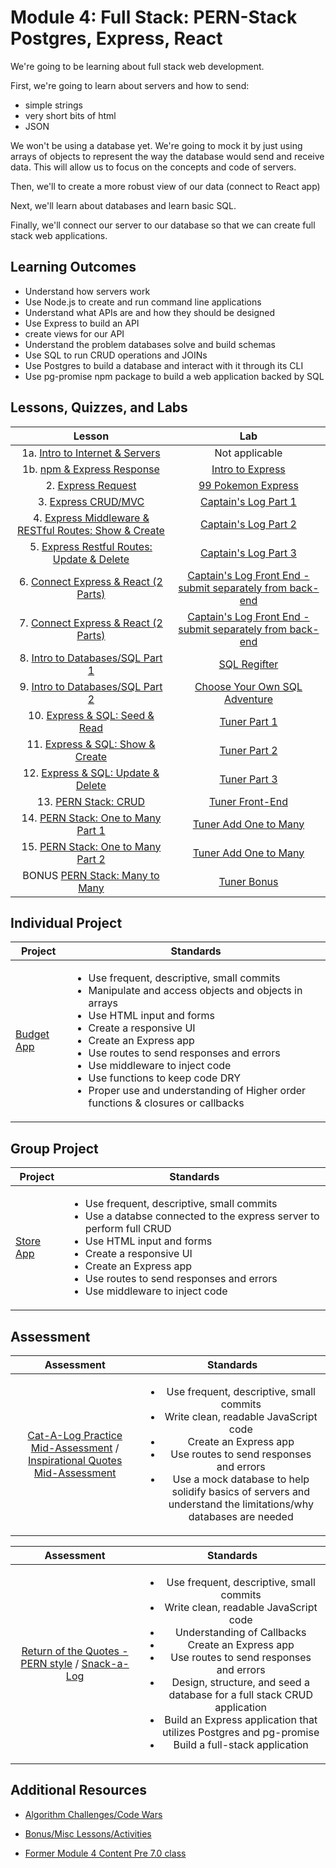 # Module 4: Full Stack: PERN-Stack Postgres, Express, React

We're going to be learning about full stack web development.

First, we're going to learn about servers and how to send:

- simple strings
- very short bits of html
- JSON

We won't be using a database yet. We're going to mock it by just using arrays of objects to represent the way the database would send and receive data. This will allow us to focus on the concepts and code of servers.

Then, we'll to create a more robust view of our data (connect to React app)

Next, we'll learn about databases and learn basic SQL.

Finally, we'll connect our server to our database so that we can create full stack web applications.

## Learning Outcomes

- Understand how servers work
- Use Node.js to create and run command line applications
- Understand what APIs are and how they should be designed
- Use Express to build an API
- create views for our API
- Understand the problem databases solve and build schemas
- Use SQL to run CRUD operations and JOINs
- Use Postgres to build a database and interact with it through its CLI
- Use pg-promise npm package to build a web application backed by SQL

## Lessons, Quizzes, and Labs

|                                            Lesson                                             |                                                                           Lab                                                                           |
| :-------------------------------------------------------------------------------------------: | :-----------------------------------------------------------------------------------------------------------------------------------------------------: |
|         1a. [Intro to Internet & Servers](./intro-to-internet-and-servers/README.md)          |                                                                     Not applicable                                                                      |
|              1b. [npm & Express Response](./intro-to-express-response/README.md)              |                                           [Intro to Express](https://github.com/joinpursuit/intro-to-express)                                           |
|                  2. [Express Request](./intro-to-express-request/README.md)                   |                                         [99 Pokemon Express](https://github.com/joinpursuit/99-pokemon-express)                                         |
|                3. [Express CRUD/MVC](./express-rest-crud-mvc-index/README.md)                 |                                           [Captain's Log Part 1](https://github.com/joinpursuit/captains-log)                                           |
| 4. [Express Middleware & RESTful Routes: Show & Create](./express-rest-show-create/README.md) |                                       [Captain's Log Part 2](https://github.com/joinpursuit/captains-log#part-2)                                        |
|     5. [Express Restful Routes: Update & Delete](./express-rest-delete-update/README.md)      |                                       [Captain's Log Part 3](https://github.com/joinpursuit/captains-log#part-3)                                        |
|           6. [Connect Express & React (2 Parts)](./express-connect-react/README.md)           |                     [Captain's Log Front End - submit separately from back-end](https://github.com/joinpursuit/captains-log-react)                      |
|           7. [Connect Express & React (2 Parts)](./express-connect-react/README.md)           |                     [Captain's Log Front End - submit separately from back-end](https://github.com/joinpursuit/captains-log-react)                      |
|              8. [Intro to Databases/SQL Part 1](./intro-to-sql-part-1/README.md)              |                                               [SQL Regifter](https://github.com/joinpursuit/sql-regifter)                                               |
|              9. [Intro to Databases/SQL Part 2](./intro-to-sql-part-2/README.md)              | [Choose Your Own SQL Adventure](https://github.com/joinpursuit/Pursuit-Core-Web/blob/master/full_stack_express/intro-to-sql-part-2/README2.md#lab-time) |
|              10. [Express & SQL: Seed & Read](./express-sql-seed-read/README.md)              |                                                [Tuner Part 1](https://github.com/joinpursuit/tuner-api)                                                 |
|            11. [Express & SQL: Show & Create](./express-sql-create-show/README.md)            |                                             [Tuner Part 2](https://github.com/joinpursuit/tuner-api#part-2)                                             |
|          12. [Express & SQL: Update & Delete](./express-sql-delete-update/README.md)          |                                             [Tuner Part 3](https://github.com/joinpursuit/tuner-api#part-3)                                             |
|                         13. [PERN Stack: CRUD](./pern-crud/README.md)                         |                                              [Tuner Front-End](https://github.com/joinpursuit/tuner-react)                                              |
|             14. [PERN Stack: One to Many Part 1](./pern-one-to-many-1/README.md)              |                   [Tuner Add One to Many](https://github.com/joinpursuit/tuner-api#bonus-part-5-part-4-is-a-react-app-see-other-repo)                   |
|             15. [PERN Stack: One to Many Part 2](./pern-one-to-many-2/README.md)              |                                  [Tuner Add One to Many](https://github.com/joinpursuit/tuner-api#super-bonus-part-6)                                   |
|                BONUS [PERN Stack: Many to Many](./pern-many-to-many/README.md)                |                                       [Tuner Bonus](https://github.com/joinpursuit/tuner-api#super-bonus-part-6)                                        |

## Individual Project

| Project                                                                   | Standards                                                                                                                                                                                                                                                                                                                                                                                                                                      |
| ------------------------------------------------------------------------- | ---------------------------------------------------------------------------------------------------------------------------------------------------------------------------------------------------------------------------------------------------------------------------------------------------------------------------------------------------------------------------------------------------------------------------------------------- |
| [Budget App](https://github.com/joinpursuit/budgeting-app-project-prompt) | <ul><li>Use frequent, descriptive, small commits</li><li> Manipulate and access objects and objects in arrays</li><li>Use HTML input and forms</li><li>Create a responsive UI</li><li> Create an Express app</li><li> Use routes to send responses and errors</li><li> Use middleware to inject code</li><li> Use functions to keep code DRY</li><li> Proper use and understanding of Higher order functions & closures or callbacks</li></ul> |

## Group Project

| Project                                                        | Standards                                                                                                                                                                                                                                                                                                                    |
| -------------------------------------------------------------- | ---------------------------------------------------------------------------------------------------------------------------------------------------------------------------------------------------------------------------------------------------------------------------------------------------------------------------- |
| [Store App](https://github.com/joinpursuit/pern-store-project) | <ul><li>Use frequent, descriptive, small commits</li><li>Use a databse connected to the express server to perform full CRUD</li><li>Use HTML input and forms</li><li>Create a responsive UI</li><li> Create an Express app</li><li> Use routes to send responses and errors</li><li> Use middleware to inject code</li></ul> |

## Assessment

|                                                                                                 Assessment                                                                                                 |                                                                                                                                                       Standards                                                                                                                                                        |
| :--------------------------------------------------------------------------------------------------------------------------------------------------------------------------------------------------------: | :--------------------------------------------------------------------------------------------------------------------------------------------------------------------------------------------------------------------------------------------------------------------------------------------------------------------: |
| [Cat-A-Log Practice Mid-Assessment](https://github.com/joinpursuit/express-cat-a-log-api-assessment) / [Inspirational Quotes Mid-Assessment](https://github.com/joinpursuit/express-quotes-api-assessment) | <ul><li> Use frequent, descriptive, small commits</li><li> Write clean, readable JavaScript code</li></li><li> Create an Express app</li><li> Use routes to send responses and errors</li><li>Use a mock database to help solidify basics of servers and understand the limitations/why databases are needed</li></ul> |

|                                                                          Assessment                                                                           |                                                                                                                                                                                                             Standards                                                                                                                                                                                                              |
| :-----------------------------------------------------------------------------------------------------------------------------------------------------------: | :--------------------------------------------------------------------------------------------------------------------------------------------------------------------------------------------------------------------------------------------------------------------------------------------------------------------------------------------------------------------------------------------------------------------------------: |
| [Return of the Quotes - PERN style](https://github.com/joinpursuit/pern-quotes-w-tests) / [Snack-a-Log](https://github.com/joinpursuit/pern-final-assessment) | <ul><li> Use frequent, descriptive, small commits</li><li> Write clean, readable JavaScript code</li><li> Understanding of Callbacks</li><li> Create an Express app</li><li> Use routes to send responses and errors</li><li>Design, structure, and seed a database for a full stack CRUD application</li><li>Build an Express application that utilizes Postgres and pg-promise</li><li> Build a full-stack application</li></ul> |

## Additional Resources

- [Algorithm Challenges/Code Wars](https://github.com/joinpursuit/Pursuit-Core-Web/tree/master/full_stack_express/algorithm-challenges)
- [Bonus/Misc Lessons/Activities](https://github.com/joinpursuit/Pursuit-Core-Web/tree/master/advanced_or_misc/bonus_module_4)

- [Former Module 4 Content Pre 7.0 class](../node/)
